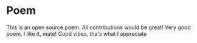 # Poem
This is an open source poem. All contributions would be great!
Very good poem, I like it, mate!
Good vibes, tha's what I appreciate
